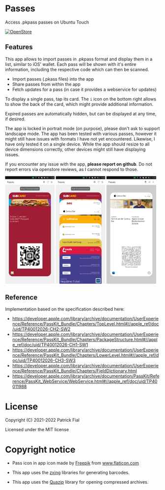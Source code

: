 # Passes
Access .pkpass passes on Ubuntu Touch

[![OpenStore](https://open-store.io/badges/en_US.png)](https://open-store.io/app/passes.s710)

## Features

This app allows to import passes in .pkpass format and display them in a list, similar to iOS' wallet. Each pass will be shown with it's entire information, including the respective code which can then be scanned.

- Import passes (.pkass files) into the app
- Share passes from within the app
- Fetch updates for a pass (in case it provides a webservice for updates)

To display a single pass, tap its card. The `i` icon on the bottom right allows to show the back of the card, which might provide additional information.

Expired passes are automatically hidden, but can be displayed at any time, if desired.

The app is locked in portrait mode (on purpose), please don't ask to support landscape mode.
The app has been tested with various passes, however it might still have issues with formats I have not yet encountered. Likewise, I have only tested it on a single device. While the app should resize to all device dimensions correctly, other devices might still have displaying issues.

If you encounter any issue with the app, **please report on github**. Do not report errors via openstore reviews, as I cannot respond to those.

<p float="left">
<img title="Screenshot" alt="Screenshot" width="32%" src="screenshots/screenshot1.png">
<img title="Screenshot" alt="Screenshot" width="32%" src="screenshots/screenshot2.png">
<img title="Screenshot" alt="Screenshot" width="32%" src="screenshots/screenshot3.png">

</p>

## Reference

Implementation based on the specification described here:
- https://developer.apple.com/library/archive/documentation/UserExperience/Reference/PassKit_Bundle/Chapters/TopLevel.html#//apple_ref/doc/uid/TP40012026-CH2-SW2
- https://developer.apple.com/library/archive/documentation/UserExperience/Reference/PassKit_Bundle/Chapters/PackageStructure.html#//apple_ref/doc/uid/TP40012026-CH1-SW1
- https://developer.apple.com/library/archive/documentation/UserExperience/Reference/PassKit_Bundle/Chapters/LowerLevel.html#//apple_ref/doc/uid/TP40012026-CH3-SW3
- https://developer.apple.com/library/archive/documentation/UserExperience/Reference/PassKit_Bundle/Chapters/FieldDictionary.html
- https://developer.apple.com/library/archive/documentation/PassKit/Reference/PassKit_WebService/WebService.html#//apple_ref/doc/uid/TP40011988


# License

Copyright (C) 2021-2022 Patrick Fial

Licensed under the MIT license

# Copyright notice
- Pass icon in app icon made by <a href="https://www.freepik.com" title="Freepik">Freepik</a> from <a href="https://www.flaticon.com/" title="Flaticon">www.flaticon.com</a>

- This app uses the [zxing](https://github.com/nu-book/zxing-cpp.git) libraries for generating barcodes.

- This app uses the [Quazip](https://github.com/stachenov/quazip.git) library for opening compressed archives.
